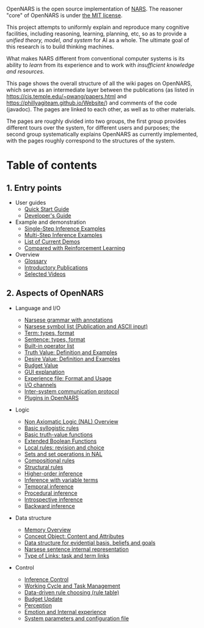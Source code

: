 OpenNARS is the open source implementation of [NARS](https://cis.temple.edu/~pwang/NARS-Intro.html).
The reasoner "core" of OpenNARS is under [the MIT license](https://opensource.org/licenses/MIT).

This project attempts to uniformly explain and reproduce many cognitive facilities, including reasoning, learning, planning, etc, so as to provide a _unified theory, model, and system_ for AI as a whole. The ultimate goal of this research is to build thinking machines.

What makes NARS different from conventional computer systems is its ability to _learn_ from its experience and to work with _insufficient knowledge and resources_.

This page shows the overall structure of all the wiki pages on OpenNARS, which serve as an intermediate layer between the publications (as listed in https://cis.temple.edu/~pwang/papers.html and https://phillyagiteam.github.io/Website/) and comments of the code (javadoc). The pages are linked to each other, as well as to other materials.

The pages are roughly divided into two groups, the first group provides different tours over the system, for different users and purposes; the second group systematically explains OpenNARS as currently implemented, with the pages roughly correspond to the structures of the system.

# Table of contents
## 1. Entry points
  - User guides
    * [Quick Start Guide](https://github.com/opennars/opennars/wiki/Quick-Start-Guide)
    * [Developer's Guide](https://github.com/opennars/opennars/wiki/Developers-Guide)
  - Example and demonstration
    * [Single-Step Inference Examples](https://github.com/opennars/opennars/wiki/Single-step-Inference-examples)
    * [Multi-Step Inference Examples](https://github.com/opennars/opennars/wiki/MultiStep-Examples)
    * [List of Current Demos](https://github.com/opennars/opennars/wiki/List-of-current-Demos) 
    * [Compared with Reinforcement Learning](https://github.com/opennars/opennars/wiki/Compared-with-Reinforcement-Learning)
  - Overview
    * [Glossary](https://github.com/opennars/opennars/wiki/OpenNARS-Glossary)
    * [Introductory Publications](https://github.com/opennars/opennars/wiki/Introductory-Publications)
    * [Selected Videos](https://github.com/opennars/opennars/wiki/Selected-Videos)

## 2. Aspects of OpenNARS
  - Language and I/O
    * [Narsese grammar with annotations](https://github.com/opennars/opennars/wiki/Narsese-Grammar-(Input-Output-Format))
    * [Narsese symbol list (Publication and ASCII input)](https://github.com/opennars/opennars/wiki/Narsese-symbol-list-(ASCII-version))
    * [Term: types, format](https://github.com/opennars/opennars/wiki/Term:-types,-format)
    * [Sentence: types, format](https://github.com/opennars/opennars/wiki/Sentence:-types,-format)
    * [Built-in operator list](https://github.com/opennars/opennars/wiki/Built-in-operator-list)
    * [Truth Value: Definition and Examples](https://github.com/opennars/opennars/wiki/Truth-Value:-Definition-and-Examples)
    * [Desire Value: Definition and Examples](https://github.com/opennars/opennars/wiki/Desire-Value:-Definition-and-Examples)
    * [Budget Value](https://github.com/opennars/opennars/wiki/Budget-Value)
    * [GUI explanation](https://github.com/opennars/opennars/wiki/Graphical-User-Interface)
    * [Experience file: Format and Usage](https://github.com/opennars/opennars/wiki/Experience-file:-Format-and-Usage)
    * [I/O channels](https://github.com/opennars/opennars/wiki/Input-and-Output-Channels)
    * [Inter-system communication protocol](https://github.com/opennars/opennars/wiki/NarNode,-communication-between-reasoners-over-UDP)
    * [Plugins in OpenNARS](https://github.com/opennars/opennars/wiki/Plugins)
    
  - Logic
    * [Non Axiomatic Logic (NAL) Overview](https://github.com/opennars/opennars/wiki/Non-Axiomatic-Logic-(NAL),-the-logic-behind-OpenNARS) 
    * [Basic syllogistic rules](https://github.com/opennars/opennars/wiki/Basic-Syllogistic-Rules)
    * [Basic truth-value functions](https://github.com/opennars/opennars/wiki/Truth-Functions)
    * [Extended Boolean Functions](https://github.com/opennars/opennars/wiki/Extended-Boolean-Functions-in-OpenNARS)
    * [Local rules: revision and choice](https://github.com/opennars/opennars/wiki/Revision-and-Choice-Rules)
    * [Sets and set operations in NAL](https://github.com/opennars/opennars/wiki/Sets-and-set-operations-in-NAL)
    * [Compositional rules](https://github.com/opennars/opennars/wiki/Composition)
    * [Structural rules](https://github.com/opennars/opennars/wiki/Structural-Rules)
    * [Higher-order inference](https://github.com/opennars/opennars/wiki/Higher-order-inference)
    * [Inference with variable terms](https://github.com/opennars/opennars/wiki/Inference-with-variable-terms)
    * [Temporal inference](https://github.com/opennars/opennars/wiki/Temporal-Inference)
    * [Procedural inference](https://github.com/opennars/opennars/wiki/Procedural-Inference) 
    * [Introspective inference](https://github.com/opennars/opennars/wiki/Introspective-Inference)
    * [Backward inference](https://github.com/opennars/opennars/wiki/Backward-Inference) 

  - Data structure
    * [Memory Overview](https://github.com/opennars/opennars/wiki/Memory-Overview)
    * [Concept Object: Content and Attributes](https://github.com/opennars/opennars/wiki/Concept-Object:-Content-and-Attributes)
    * [Data structure for evidential basis, beliefs and goals](https://github.com/opennars/opennars/wiki/Data-structure-for-evidential-basis,-beliefs-and-goals)
    * [Narsese sentence internal representation](https://github.com/opennars/opennars/wiki/Narsese-Sentence-Internal--Representation)
    * [Type of Links: task and term links](https://github.com/opennars/opennars/wiki/Types-of-Links:-task-and-term-links)
    
  - Control
    * [Inference Control](https://github.com/opennars/opennars/wiki/Inference-Control)
    * [Working Cycle and Task Management](https://github.com/opennars/opennars/wiki/Working-Cycle-and-Tasks-Management-in-OpenNARS)
    * [Data-driven rule choosing (rule table)](https://github.com/opennars/opennars/wiki/Data-driven-rule-choosing-(rule-table))
    * [Budget Update](https://github.com/opennars/opennars/wiki/Budget-Update)
    * [Perception](https://github.com/opennars/opennars/wiki/Perception-In-OpenNARS)
    * [Emotion and Internal experience](https://github.com/opennars/opennars/wiki/Emotion-and-Internal-experience)
    * [System parameters and configuration file](https://github.com/opennars/opennars/wiki/System-parameters-and-configuration-file)